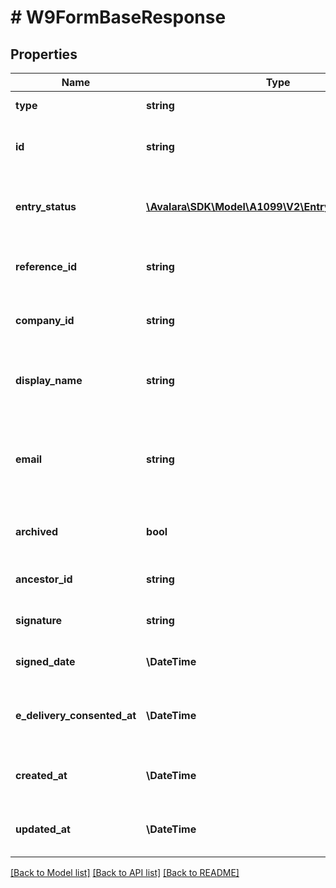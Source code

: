 # # W9FormBaseResponse

## Properties

Name | Type | Description | Notes
------------ | ------------- | ------------- | -------------
**type** | **string** | The form type. | [optional] [readonly]
**id** | **string** | The unique identifier for the form. | [optional]
**entry_status** | [**\Avalara\SDK\Model\A1099\V2\EntryStatusResponse**](EntryStatusResponse.md) | The entry status information for the form. | [optional]
**reference_id** | **string** | A reference identifier for the form. | [optional]
**company_id** | **string** | The ID of the associated company. | [optional]
**display_name** | **string** | The display name associated with the form. | [optional]
**email** | **string** | The email address of the individual associated with the form. | [optional]
**archived** | **bool** | Indicates whether the form is archived. | [optional]
**ancestor_id** | **string** | Form ID of previous version. | [optional]
**signature** | **string** | The signature of the form. | [optional]
**signed_date** | **\DateTime** | The date the form was signed. | [optional]
**e_delivery_consented_at** | **\DateTime** | The date when e-delivery was consented. | [optional]
**created_at** | **\DateTime** | The creation date of the form. | [optional]
**updated_at** | **\DateTime** | The last updated date of the form. | [optional]

[[Back to Model list]](../../../README.md#models) [[Back to API list]](../../../README.md#endpoints) [[Back to README]](../../../README.md)
